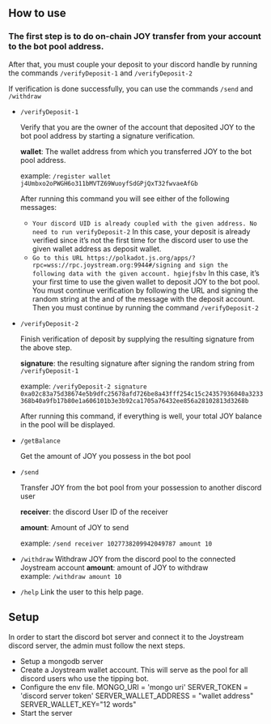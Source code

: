 ## How to use

### **The first step is to do on-chain JOY transfer from your account to the bot pool address.**

After that, you must couple your deposit to your discord handle by running the commands `/verifyDeposit-1` and `/verifyDeposit-2`

If verification is done successfully, you can use the commands `/send` and `/withdraw`

- `/verifyDeposit-1`
    
    Verify that you are the owner of the account that deposited JOY to the bot pool address by starting a signature verification.
    
    **wallet**: The wallet address from which you transferred JOY to the bot pool address.
    
    example: `/register wallet j4Umbxo2oPWGH6o311bMVTZ69WuoyfSdGPjQxT32fwvaeAfGb`
    
    After running this command you will see either of the following messages:
    
    - `Your discord UID is already coupled with the given address. No need to run verifyDeposit-2`
    In this case, your deposit is already verified since it’s not the first time for the discord user to use the given wallet address as deposit wallet.
    - `Go to this URL https://polkadot.js.org/apps/?rpc=wss://rpc.joystream.org:9944#/signing and sign the following data with the given account. hgiejfsbv`
    In this case, it’s your first time to use the given wallet to deposit JOY to the bot pool.
    You must continue verification by following the URL and signing the random string at the and of the message with the deposit account.
    Then you must continue by running the command `/verifyDeposit-2`
    
- `/verifyDeposit-2`
    
    Finish verification of deposit by supplying the resulting signature from the above step.
    
    **signature**: the resulting signature after signing the random string from `/verifyDeposit-1`
    
    example: `/verifyDeposit-2 signature 0xa02c83a75d38674e5b9dfc25678afd726be8a43fff254c15c24357936040a3233368b40a9fb17b80e1a606101b3e3b92ca1705a76432ee856a28102813d3268b`
    
    After running this command, if everything is well, your total JOY balance in the pool will be displayed.
    
- `/getBalance`
    
    Get the amount of JOY you possess in the bot pool
    
- `/send`
    
    Transfer JOY from the bot pool from your possession to another discord user
    
    **receiver**: the discord User ID of the receiver
    
    **amount**: Amount of JOY to send
    
    example: `/send receiver 1027738209942049787 amount 10`
    
- `/withdraw`
Withdraw JOY from the discord pool to the connected Joystream account
**amount**: amount of JOY to withdraw
example: `/withdraw amount 10`

- `/help`
Link the user to this help page.
    
    

## **Setup**

In order to start the discord bot server and connect it to the Joystream discord server, the admin must follow the next steps.

- Setup a mongodb server
- Create a Joystream wallet account. This will serve as the pool for all discord users who use the tipping bot.
- Configure the env file.
MONGO_URI = 'mongo uri'
SERVER_TOKEN = 'discord server token'
SERVER_WALLET_ADDRESS = "wallet address"
SERVER_WALLET_KEY="12 words"
- Start the server